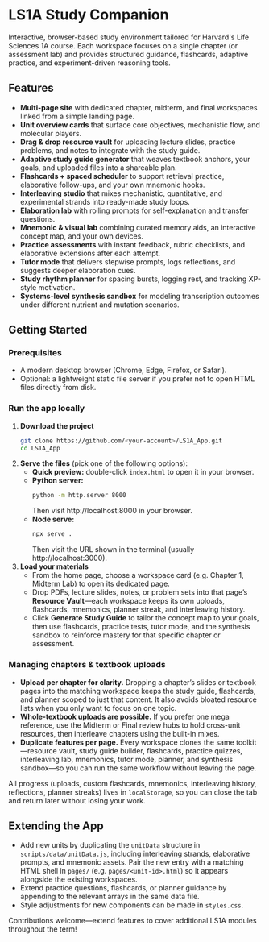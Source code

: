 # LS1A Study Companion

Interactive, browser-based study environment tailored for Harvard's Life Sciences 1A course. Each workspace focuses on a single chapter (or assessment lab) and provides structured guidance, flashcards, adaptive practice, and experiment-driven reasoning tools.

## Features
- **Multi-page site** with dedicated chapter, midterm, and final workspaces linked from a simple landing page.
- **Unit overview cards** that surface core objectives, mechanistic flow, and molecular players.
- **Drag & drop resource vault** for uploading lecture slides, practice problems, and notes to integrate with the study guide.
- **Adaptive study guide generator** that weaves textbook anchors, your goals, and uploaded files into a shareable plan.
- **Flashcards + spaced scheduler** to support retrieval practice, elaborative follow-ups, and your own mnemonic hooks.
- **Interleaving studio** that mixes mechanistic, quantitative, and experimental strands into ready-made study loops.
- **Elaboration lab** with rolling prompts for self-explanation and transfer questions.
- **Mnemonic & visual lab** combining curated memory aids, an interactive concept map, and your own devices.
- **Practice assessments** with instant feedback, rubric checklists, and elaborative extensions after each attempt.
- **Tutor mode** that delivers stepwise prompts, logs reflections, and suggests deeper elaboration cues.
- **Study rhythm planner** for spacing bursts, logging rest, and tracking XP-style motivation.
- **Systems-level synthesis sandbox** for modeling transcription outcomes under different nutrient and mutation scenarios.

## Getting Started

### Prerequisites
- A modern desktop browser (Chrome, Edge, Firefox, or Safari).
- Optional: a lightweight static file server if you prefer not to open HTML files directly from disk.

### Run the app locally
1. **Download the project**
   ```bash
   git clone https://github.com/<your-account>/LS1A_App.git
   cd LS1A_App
   ```
2. **Serve the files** (pick one of the following options):
   - **Quick preview:** double-click `index.html` to open it in your browser.
   - **Python server:**
     ```bash
     python -m http.server 8000
     ```
     Then visit http://localhost:8000 in your browser.
   - **Node serve:**
     ```bash
     npx serve .
     ```
     Then visit the URL shown in the terminal (usually http://localhost:3000).
3. **Load your materials**
   - From the home page, choose a workspace card (e.g. Chapter 1, Midterm Lab) to open its dedicated page.
   - Drop PDFs, lecture slides, notes, or problem sets into that page’s **Resource Vault**—each workspace keeps its own uploads, flashcards, mnemonics, planner streak, and interleaving history.
   - Click **Generate Study Guide** to tailor the concept map to your goals, then use flashcards, practice tests, tutor mode, and the synthesis sandbox to reinforce mastery for that specific chapter or assessment.

### Managing chapters & textbook uploads
- **Upload per chapter for clarity.** Dropping a chapter’s slides or textbook pages into the matching workspace keeps the study guide, flashcards, and planner scoped to just that content. It also avoids bloated resource lists when you only want to focus on one topic.
- **Whole-textbook uploads are possible.** If you prefer one mega reference, use the Midterm or Final review hubs to hold cross-unit resources, then interleave chapters using the built-in mixes.
- **Duplicate features per page.** Every workspace clones the same toolkit—resource vault, study guide builder, flashcards, practice quizzes, interleaving lab, mnemonics, tutor mode, planner, and synthesis sandbox—so you can run the same workflow without leaving the page.

All progress (uploads, custom flashcards, mnemonics, interleaving history, reflections, planner streaks) lives in `localStorage`, so you can close the tab and return later without losing your work.

## Extending the App
- Add new units by duplicating the `unitData` structure in `scripts/data/unitData.js`, including interleaving strands, elaborative prompts, and mnemonic assets. Pair the new entry with a matching HTML shell in `pages/` (e.g. `pages/<unit-id>.html`) so it appears alongside the existing workspaces.
- Extend practice questions, flashcards, or planner guidance by appending to the relevant arrays in the same data file.
- Style adjustments for new components can be made in `styles.css`.

Contributions welcome—extend features to cover additional LS1A modules throughout the term!
